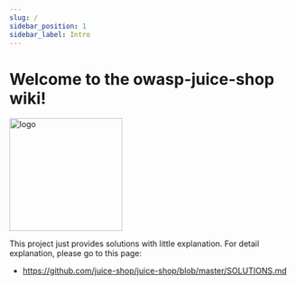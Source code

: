 ```yaml
---
slug: /
sidebar_position: 1
sidebar_label: Intro
---
```


# Welcome to the owasp-juice-shop wiki!

<img src="https://raw.githubusercontent.com/juice-shop/juice-shop/develop/frontend/src/assets/public/images/JuiceShop_Logo_100px.png" alt="logo" width="200" height="auto" />

This project just provides solutions with little explanation. For detail
explanation, please go to this page:

- https://github.com/juice-shop/juice-shop/blob/master/SOLUTIONS.md
